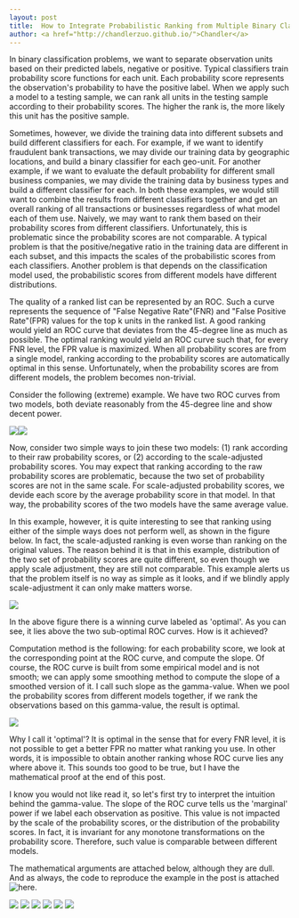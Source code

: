 ```yaml
---
layout: post
title:  How to Integrate Probabilistic Ranking from Multiple Binary Classifiers
author: <a href="http://chandlerzuo.github.io/">Chandler</a>
---
```


In binary classification problems, we want to separate observation units based on their predicted labels, negative or positive. Typical classifiers train probability score functions for each unit. Each probability score represents the observation's probability to have the positive label. When we apply such a model to a testing sample, we can rank all units in the testing sample according to their probability scores. The higher the rank is, the more likely this unit has the positive sample.

Sometimes, however, we divide the training data into different subsets and build different classifiers for each. For example, if we want to identify fraudulent bank transactions, we may divide our training data by geographic locations, and build a binary classifier for each geo-unit. For another example, if we want to evaluate the default probability for different small business companies, we may divide the training data by business types and build a different classifier for each. In both these examples, we would still want to combine the results from different classifiers together and get an overall ranking of all transactions or businesses regardless of what model each of them use. Naively, we may want to rank them based on their probability scores from different classifiers. Unfortunately, this is problematic since the probability scores are not comparable. A typical problem is that the positive/negative ratio in the training data are different in each subset, and this impacts the scales of the probabilistic scores from each classifiers. Another problem is that depends on the classification model used, the probabilistic scores from different models have different distributions.

The quality of a ranked list can be represented by an ROC. Such a curve represents the sequence of "False Negative Rate"(FNR) and "False Positive Rate"(FPR) values for the top k units in the ranked list. A good ranking would yield an ROC curve that deviates from the 45-degree line as much as possible. The optimal ranking would yield an ROC curve such that, for every FNR level, the FPR value is maximized. When all probability scores are from a single model, ranking according to the probability scores are automatically optimal in this sense. Unfortunately, when the probability scores are from different models, the problem becomes non-trivial.

Consider the following (extreme) example. We have two ROC curves from two models, both deviate reasonably from the 45-degree line and show decent power.

![](https://dl.dropboxusercontent.com/u/72368739/blog/roccpool/roc_pool_1.jpg)![](https://dl.dropboxusercontent.com/u/72368739/blog/rocpool/roc_pool_2.jpg)

Now, consider two simple ways to join these two models: (1) rank according to their raw probability scores, or (2) according to the scale-adjusted probability scores. You may expect that ranking according to the raw probability scores are problematic, because the two set of probability scores are not in the same scale. For scale-adjusted probability scores, we devide each score by the average probability score in that model. In that way, the probability scores of the two models have the same average value.

In this example, however, it is quite interesting to see that ranking using either of the simple ways does not perform well, as shown in the figure below. In fact, the scale-adjusted ranking is even worse than ranking on the original values. The reason behind it is that in this example, distribution of the two set of probability scores are quite different, so even though we apply scale adjustment, they are still not comparable. This example alerts us that the problem itself is no way as simple as it looks, and if we blindly apply scale-adjustment it can only make matters worse.

![](https://dl.dropboxusercontent.com/u/72368739/blog/rocpool/roc_pool_compare.jpg)

In the above figure there is a winning curve labeled as 'optimal'. As you can see, it lies above the two sub-optimal ROC curves. How is it achieved?

Computation method is the following: for each probability score, we look at the corresponding point at the ROC curve, and compute the slope. Of course, the ROC curve is built from some empirical model and is not smooth; we can apply some smoothing method to compute the slope of a smoothed version of it. I call such slope as the gamma-value. When we pool the probability scores from different models together, if we rank the observations based on this gamma-value, the result is optimal.

![](https://dl.dropboxusercontent.com/u/72368739/blog/rocpool/roc_gamma.jpg)

Why I call it 'optimal'? It is optimal in the sense that for every FNR level, it is not possible to get a better FPR no matter what ranking you use. In other words, it is impossible to obtain another ranking whose ROC curve lies any where above it. This sounds too good to be true, but I have the mathematical proof at the end of this post.

I know you would not like read it, so let's first try to interpret the intuition behind the gamma-value. The slope of the ROC curve tells us the 'marginal' power if we label each observation as positive. This value is not impacted by the scale of the probability scores, or the distribution of the probability scores. In fact, it is invariant for any monotone transformations on the probability score. Therefore, such value is comparable between different models.

The mathematical arguments are attached below, although they are dull. And as always, the code to reproduce the example in the post is attached ![here](https://dl.dropboxuser.content.com/u/72368739/blog/rocpool/pool_roc.R).

![](https://dl.dropboxusercontent.com/u/72368739/blog/rocpool/poolroc_eq1.png)
![](https://dl.dropboxusercontent.com/u/72368739/blog/rocpool/poolroc_eq2.png)
![](https://dl.dropboxusercontent.com/u/72368739/blog/rocpool/poolroc_eq3.png)
![](https://dl.dropboxusercontent.com/u/72368739/blog/rocpool/poolroc_eq4.png)
![](https://dl.dropboxusercontent.com/u/72368739/blog/rocpool/poolroc_eq5.png)
![](https://dl.dropboxusercontent.com/u/72368739/blog/rocpool/poolroc_eq6.png)
